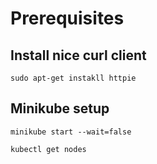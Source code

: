 # Prerequisites

## Install nice curl client

```
sudo apt-get instakll httpie
```

## Minikube setup

```
minikube start --wait=false
```

```
kubectl get nodes
```